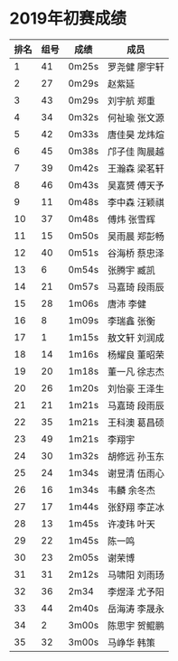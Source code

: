 # 2019年初赛成绩

| 排名 | 组号 | 成绩  | 成员          |
|------|------|-------|---------------|
| 1    | 41   | 0m25s | 罗尧健 廖宇轩 |
| 2    | 27   | 0m29s | 赵紫延        |
| 3    | 43   | 0m29s | 刘宇航 郑重   |
| 4    | 34   | 0m32s | 何祉瑜 张文源 |
| 5    | 42   | 0m33s | 唐佳昊 龙炜煊 |
| 6    | 45   | 0m38s | 邝子佳 陶晨越 |
| 7    | 39   | 0m42s | 王瀚森 梁茗轩 |
| 8    | 46   | 0m43s | 吴嘉赟 傅天予 |
| 9    | 11   | 0m48s | 李中森 汪颖祺 |
| 10   | 37   | 0m48s | 傅炜 张雪辉   |
| 11   | 15   | 0m50s | 吴雨晨 郑彭畅 |
| 12   | 40   | 0m51s | 谷海桥 蔡忠泽 |
| 13   | 6    | 0m54s | 张腾宇 臧凯   |
| 14   | 21   | 0m57s | 马嘉琦 段雨辰 |
| 15   | 28   | 1m06s | 唐沛 李健     |
| 16   | 8    | 1m09s | 李瑞鑫 张衡   |
| 17   | 1    | 1m15s | 敖文轩 刘润成 |
| 18   | 14   | 1m16s | 杨耀良 董昭荣 |
| 19   | 20   | 1m18s | 董一凡 徐志杰 |
| 20   | 26   | 1m20s | 刘怡豪 王泽生 |
| 21   | 21   | 1m21s | 马嘉琦 段雨辰 |
| 22   | 35   | 1m21s | 王科澳 葛昌硕 |
| 23   | 49   | 1m21s | 李翔宇        |
| 24   | 30   | 1m32s | 胡修远 孙玉东 |
| 25   | 24   | 1m34s | 谢昱清 伍雨心 |
| 26   | 16   | 1m34s | 韦麟 余冬杰   |
| 27   | 17   | 1m44s | 张舒翔 李芷冰 |
| 28   | 13   | 1m45s | 许凌玮 叶天   |
| 29   | 22   | 1m45s | 陈一鸣        |
| 30   | 23   | 2m05s | 谢荣博        |
| 31   | 31   | 2m12s | 马啸阳 刘雨玚 |
| 32   | 36   | 2m34  | 李煜泽 尤予阳 |
| 33   | 44   | 2m40s | 岳海涛 李晟永 |
| 34   | 2    | 3m00s | 陈思宇 贺鲲鹏 |
| 35   | 32   | 3m00s | 马峥华 韩策   |
